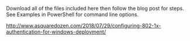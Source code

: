 Download all of the files included here then follow the blog post for steps. See Examples in PowerShell for command line options.

http://www.asquaredozen.com/2018/07/29/configuring-802-1x-authentication-for-windows-deployment/
